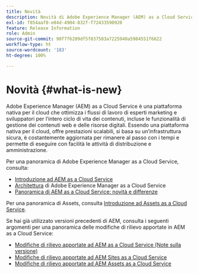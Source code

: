 ```yaml
---
title: Novità
description: Novità di Adobe Experience Manager (AEM) as a Cloud Service.
exl-id: f854aaf8-e84d-4904-832f-f72433590920
feature: Release Information
role: Admin
source-git-commit: 90f7f6209df5f837583a7225940a5984551f6622
workflow-type: ht
source-wordcount: '183'
ht-degree: 100%

---
```


# Novità  {#what-is-new}

<!-- For the pre-release of Adobe Experience Manager (AEM) as a Cloud Service everything is new. -->

Adobe Experience Manager (AEM) as a Cloud Service è una piattaforma nativa per il cloud che ottimizza i flussi di lavoro di esperti marketing e sviluppatori per l’intero ciclo di vita dei contenuti, incluse le funzionalità di gestione dei contenuti web e delle risorse digitali. Essendo una piattaforma nativa per il cloud, offre prestazioni scalabili, si basa su un’infrastruttura sicura, è costantemente aggiornata per rimanere al passo con i tempi e permette di eseguire con facilità le attività di distribuzione e amministrazione.

Per una panoramica di Adobe Experience Manager as a Cloud Service, consulta:
* [Introduzione ad AEM as a Cloud Service](/help/overview/introduction.md)
* [Architettura](/help/overview/architecture.md) di Adobe Experience Manager as a Cloud Service
* [Panoramica di AEM as a Cloud Service: novità e differenze](/help/overview/what-is-new-and-different.md)

<!-- Link to introduction or what's new of Sites. -->

Per una panoramica di Assets, consulta [Introduzione ad Assets as a Cloud Service](/help/assets/overview.md).

Se hai già utilizzato versioni precedenti di AEM, consulta i seguenti argomenti per una panoramica delle modifiche di rilievo apportate in AEM as a Cloud Service:

* [Modifiche di rilievo apportate ad AEM as a Cloud Service (Note sulla versione)](/help/release-notes/aem-cloud-changes.md)
* [Modifiche di rilievo apportate ad AEM Sites as a Cloud Service](/help/sites-cloud/sites-cloud-changes.md)
* [Modifiche di rilievo apportate ad AEM Assets as a Cloud Service](/help/assets/assets-cloud-changes.md)
